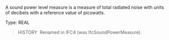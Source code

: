 ﻿A sound power level measure is a measure of total radiated noise with units of decibels with a reference value of picowatts.

Type: REAL

> HISTORY&nbsp; Renamed in IFC4 (was IfcSoundPowerMeasure).
